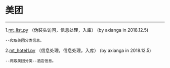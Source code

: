 # 美团
----------------------------------------------------

1.[mt_list.py](https://github.com/axianga/python/blob/master/mt/mt_list.py)                  （伪装头访问，信息处理，入库）
(by axianga in 2018.12.5)   
  
    --爬取美团分类信息。
    

2.[mt_hotel1.py](https://github.com/axianga/python/blob/master/mt/mt_hotel1.py)                  （信息处理，信息处理，入库）
(by axianga in 2018.12.5)   
  
    --爬取美团分类--酒店信息。
